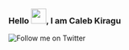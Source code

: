 ### Hello <img src="https://raw.githubusercontent.com/MartinHeinz/MartinHeinz/master/wave.gif" width="30px">, I am Caleb Kiragu
![Follow me on Twitter](https://img.shields.io/twitter/follow/mmiikiragu?label=Follow%20me%20on%20Twitter&style=social)

<!--
**CalebKiragu/CalebKiragu** is a ✨ _special_ ✨ repository because its `README.md` (this file) appears on your GitHub profile.

Here are some ideas to get you started:

- 🔭 I’m currently working on ...
- 🌱 I’m currently learning ...
- 👯 I’m looking to collaborate on ...
- 🤔 I’m looking for help with ...
- 💬 Ask me about ...
- 📫 How to reach me: ...
- 😄 Pronouns: ...
- ⚡ Fun fact: ...
-->
